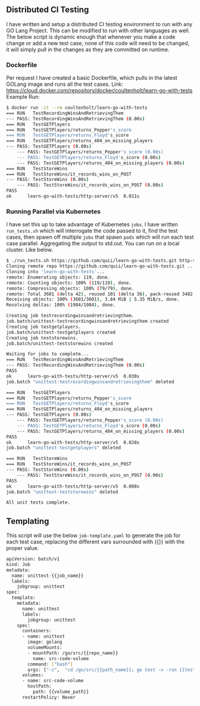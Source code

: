 ## Distributed CI Testing
I have written and setup a distributed CI testing environment to run with any GO Lang Project. This can be modified to run with other languages as well.
The below script is dynamic enough that whenever you make a code change or add a new test case, none of this code will need to be changed, it will simply pull in the changes as they are committed on runtime.

### Dockerfile
Per request I have created a basic Dockerfile, which pulls in the latest GOLang image and runs all the test cases.
Link: https://cloud.docker.com/repository/docker/coultenholt/learn-go-with-tests
Example Run:
```bash
$ docker run -it --rm coultenholt/learn-go-with-tests
=== RUN   TestRecordingWinsAndRetrievingThem
--- PASS: TestRecordingWinsAndRetrievingThem (0.00s)
=== RUN   TestGETPlayers
=== RUN   TestGETPlayers/returns_Pepper's_score
=== RUN   TestGETPlayers/returns_Floyd's_score
=== RUN   TestGETPlayers/returns_404_on_missing_players
--- PASS: TestGETPlayers (0.00s)
    --- PASS: TestGETPlayers/returns_Pepper's_score (0.00s)
    --- PASS: TestGETPlayers/returns_Floyd's_score (0.00s)
    --- PASS: TestGETPlayers/returns_404_on_missing_players (0.00s)
=== RUN   TestStoreWins
=== RUN   TestStoreWins/it_records_wins_on_POST
--- PASS: TestStoreWins (0.00s)
    --- PASS: TestStoreWins/it_records_wins_on_POST (0.00s)
PASS
ok  	learn-go-with-tests/http-server/v5	0.011s
```

### Running Parallel via Kubernetes
I have set this up to take advantage of Kubernetes `jobs`. I have written `run_tests.sh` which will interrogate the code passed to it, find the test cases, then spawn off multiple `jobs` that spawn `pods` which will run each test case parallel. Aggregating the output to std.out. You can run on a local cluster. Like below. 
```bash
$ ./run_tests.sh https://github.com/quii/learn-go-with-tests.git http-server/v5/
Cloning remote repo https://github.com/quii/learn-go-with-tests.git ...
Cloning into 'learn-go-with-tests'...
remote: Enumerating objects: 119, done.
remote: Counting objects: 100% (119/119), done.
remote: Compressing objects: 100% (79/79), done.
remote: Total 3601 (delta 42), reused 101 (delta 36), pack-reused 3482
Receiving objects: 100% (3601/3601), 3.84 MiB | 5.35 MiB/s, done.
Resolving deltas: 100% (1984/1984), done.

Creating job testrecordingwinsandretrievingthem.
job.batch/unittest-testrecordingwinsandretrievingthem created
Creating job testgetplayers.
job.batch/unittest-testgetplayers created
Creating job teststorewins.
job.batch/unittest-teststorewins created

Waiting for jobs to complete...
=== RUN   TestRecordingWinsAndRetrievingThem
--- PASS: TestRecordingWinsAndRetrievingThem (0.00s)
PASS
ok  	learn-go-with-tests/http-server/v5	0.038s
job.batch "unittest-testrecordingwinsandretrievingthem" deleted

=== RUN   TestGETPlayers
=== RUN   TestGETPlayers/returns_Pepper's_score
=== RUN   TestGETPlayers/returns_Floyd's_score
=== RUN   TestGETPlayers/returns_404_on_missing_players
--- PASS: TestGETPlayers (0.00s)
    --- PASS: TestGETPlayers/returns_Pepper's_score (0.00s)
    --- PASS: TestGETPlayers/returns_Floyd's_score (0.00s)
    --- PASS: TestGETPlayers/returns_404_on_missing_players (0.00s)
PASS
ok  	learn-go-with-tests/http-server/v5	0.028s
job.batch "unittest-testgetplayers" deleted

=== RUN   TestStoreWins
=== RUN   TestStoreWins/it_records_wins_on_POST
--- PASS: TestStoreWins (0.00s)
    --- PASS: TestStoreWins/it_records_wins_on_POST (0.00s)
PASS
ok  	learn-go-with-tests/http-server/v5	0.008s
job.batch "unittest-teststorewins" deleted

All unit tests complete.
```

## Templating
This script will use the below `job-template.yaml` to generate the job for each test case, replacing the different vars surrounded with {{}} with the proper value.
```bash
apiVersion: batch/v1
kind: Job
metadata:
  name: unittest-{{job_name}}
  labels:
    jobgroup: unittest
spec:
  template:
    metadata:
      name: unittest
      labels:
        jobgroup: unittest
    spec:
      containers:
      - name: unittest
        image: golang
        volumeMounts:
        - mountPath: /go/src/{{repo_name}}
          name: src-code-volume
        command: ["bash"]
        args: ["-c",  "cd /go/src/{{path_name}}; go test -v -run {{test_name}}"]
      volumes:
      - name: src-code-volume
        hostPath:
          path: {{volume_path}}
      restartPolicy: Never
```
